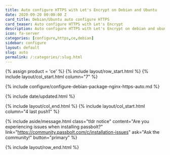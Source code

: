 ```yaml
---
title: Auto configure HTTPS with Let's Encrypt on Debian and Ubuntu
date: 2020-09-20 00:00:00 Z
card_title: Debian/Ubuntu auto configure HTTPS
card_teaser: Auto configure HTTPS with Let's Encrypt
description: Auto configure HTTPS with Let's Encrypt on debian and ubuntu systems
icon: fa-server
categories: [configure,https,ce,debian]
sidebar: configure
layout: default
slug: auto
permalink: /:categories/:slug.html
---
```


{% assign product = 'ce' %}
{% include layout/row_start.html %}
{% include layout/col_start.html column="7" %}

{% include configure/configure-debian-package-nginx-https-auto.md %}

{% include date/updated.html %}

{% include layout/col_end.html %}
{% include layout/col_start.html column="4 last push1" %}

{% include aside/message.html
    class="tldr notice"
    content="Are you experiencing issues when installing passbolt?"
    link="https://community.passbolt.com/c/installation-issues"
    ask="Ask the community!"
    button="primary"
%}

{% include layout/row_end.html %}

